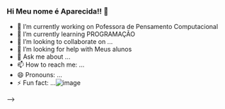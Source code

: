 ### Hi Meu nome é Aparecida!! 👋



- 🔭 I’m currently working on Pofessora de Pensamento Computacional
- 🌱 I’m currently learning PROGRAMAÇÃO
- 👯 I’m looking to collaborate on ...
- 🤔 I’m looking for help with Meus alunos
- 💬 Ask me about ...
- 📫 How to reach me: ...
- 😄 Pronouns: ...
- ⚡ Fun fact: ...![image](https://user-images.githubusercontent.com/108874543/179276464-db774c9e-3f41-452e-a488-3fddc5e84cbb.png)

-->
